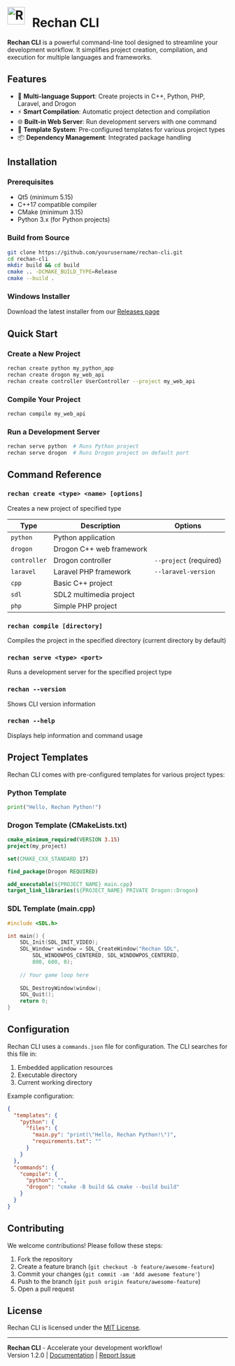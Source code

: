<h1 align="left">
  <img src="https://k.top4top.io/p_3499y03fo1.png" alt="Rechan CLI Logo" width="40" height="40" style="position: relative; top: -6px; margin-right: 10px;">
  Rechan CLI
</h1>

**Rechan CLI** is a powerful command-line tool designed to streamline your development workflow. It simplifies project creation, compilation, and execution for multiple languages and frameworks.

## Features

- 🚀 **Multi-language Support**: Create projects in C++, Python, PHP, Laravel, and Drogon
- ⚡️ **Smart Compilation**: Automatic project detection and compilation
- 🌐 **Built-in Web Server**: Run development servers with one command
- 🔧 **Template System**: Pre-configured templates for various project types
- 📦 **Dependency Management**: Integrated package handling

## Installation

### Prerequisites
- Qt5 (minimum 5.15)
- C++17 compatible compiler
- CMake (minimum 3.15)
- Python 3.x (for Python projects)

### Build from Source
```bash
git clone https://github.com/yourusername/rechan-cli.git
cd rechan-cli
mkdir build && cd build
cmake .. -DCMAKE_BUILD_TYPE=Release
cmake --build .
```

### Windows Installer
Download the latest installer from our [Releases page](https://github.com/yourusername/rechan-cli/releases)

## Quick Start

### Create a New Project
```bash
rechan create python my_python_app
rechan create drogon my_web_api
rechan create controller UserController --project my_web_api
```

### Compile Your Project
```bash
rechan compile my_web_api
```

### Run a Development Server
```bash
rechan serve python  # Runs Python project
rechan serve drogon  # Runs Drogon project on default port
```

## Command Reference

### `rechan create <type> <name> [options]`
Creates a new project of specified type

| Type        | Description                  | Options                     |
|-------------|------------------------------|-----------------------------|
| `python`    | Python application           |                             |
| `drogon`    | Drogon C++ web framework     |                             |
| `controller`| Drogon controller            | `--project` (required)      |
| `laravel`   | Laravel PHP framework        | `--laravel-version`         |
| `cpp`       | Basic C++ project            |                             |
| `sdl`       | SDL2 multimedia project      |                             |
| `php`       | Simple PHP project           |                             |

### `rechan compile [directory]`
Compiles the project in the specified directory (current directory by default)

### `rechan serve <type> <port>`
Runs a development server for the specified project type

### `rechan --version`
Shows CLI version information

### `rechan --help`
Displays help information and command usage

## Project Templates

Rechan CLI comes with pre-configured templates for various project types:

### Python Template
```python
print("Hello, Rechan Python!")
```

### Drogon Template (CMakeLists.txt)
```cmake
cmake_minimum_required(VERSION 3.15)
project(my_project)

set(CMAKE_CXX_STANDARD 17)

find_package(Drogon REQUIRED)

add_executable(${PROJECT_NAME} main.cpp)
target_link_libraries(${PROJECT_NAME} PRIVATE Drogon::Drogon)
```

### SDL Template (main.cpp)
```cpp
#include <SDL.h>

int main() {
    SDL_Init(SDL_INIT_VIDEO);
    SDL_Window* window = SDL_CreateWindow("Rechan SDL", 
        SDL_WINDOWPOS_CENTERED, SDL_WINDOWPOS_CENTERED, 
        800, 600, 0);
    
    // Your game loop here
    
    SDL_DestroyWindow(window);
    SDL_Quit();
    return 0;
}
```

## Configuration

Rechan CLI uses a `commands.json` file for configuration. The CLI searches for this file in:
1. Embedded application resources
2. Executable directory
3. Current working directory

Example configuration:
```json
{
  "templates": {
    "python": {
      "files": {
        "main.py": "print(\"Hello, Rechan Python!\")",
        "requirements.txt": ""
      }
    }
  },
  "commands": {
    "compile": {
      "python": "",
      "drogon": "cmake -B build && cmake --build build"
    }
  }
}
```

## Contributing

We welcome contributions! Please follow these steps:

1. Fork the repository
2. Create a feature branch (`git checkout -b feature/awesome-feature`)
3. Commit your changes (`git commit -am 'Add awesome feature'`)
4. Push to the branch (`git push origin feature/awesome-feature`)
5. Open a pull request

## License

Rechan CLI is licensed under the [MIT License](LICENSE).

---

**Rechan CLI** - Accelerate your development workflow!  
Version 1.2.0 | [Documentation](docs) | [Report Issue](issues)
